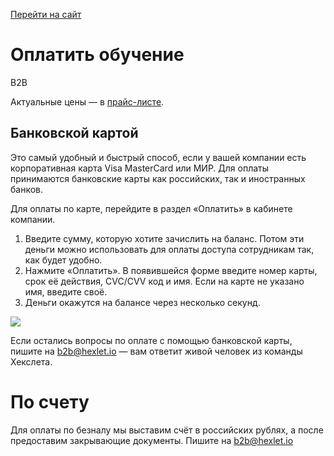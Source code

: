 [Перейти на сайт](https://ru.hexlet.io)

# Оплатить обучение

B2B

Актуальные цены — в [прайс-листе](https://docs.google.com/spreadsheets/d/1hjbvtLHrbF82hti3Y9lF4Tb5vLSKdGx9rzV4Q701bvs/edit?gid=778471593#gid=778471593).

## Банковской картой

Это самый удобный и быстрый способ, если у вашей компании есть корпоративная карта Visa MasterCard или МИР. Для оплаты принимаются банковские карты как российских, так и иностранных банков.

Для оплаты по карте, перейдите в раздел «Оплатить» в кабинете компании.

1. Введите сумму, которую хотите зачислить на баланс. Потом эти деньги можно использовать для оплаты доступа сотрудникам так, как будет удобно.
2. Нажмите «Оплатить». В появившейся форме введите номер карты, срок её действия, CVC/CVV код и имя. Если на карте не указано имя, введите своё.
3. Деньги окажутся на балансе через несколько секунд.

![](https://files.carrotquest.app/knowledge-bases-images/articles/64033/64033-1727364020928-eycjk9w0.png)

Если остались вопросы по оплате с помощью банковской карты, пишите на b2b@hexlet.io — вам ответит живой человек из команды Хекслета.

# По счету

Для оплаты по безналу мы выставим счёт в российских рублях, а после предоставим закрывающие документы. Пишите на b2b@hexlet.io
